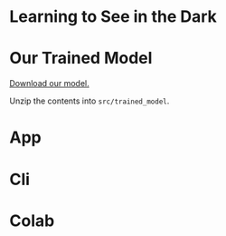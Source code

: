 # Learning to See in the Dark

# Our Trained Model

[Download our model.](http://drexel-cs583-final.s3.us-east-2.amazonaws.com/model.zip)

Unzip the contents into `src/trained_model`.

# App

# Cli

# Colab
